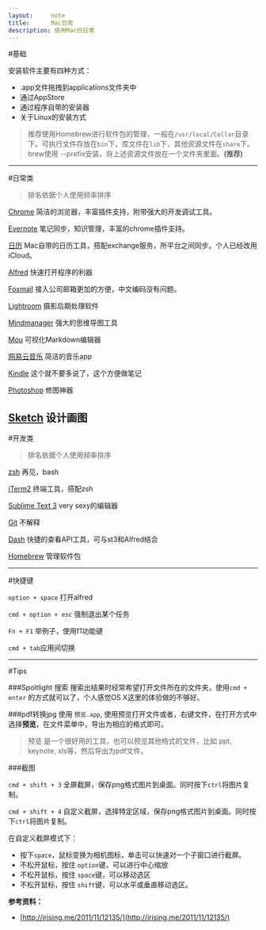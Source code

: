 ```yaml
---
layout:     note
title:      Mac日常
description: 使用Mac的日常
---
```




#基础

安装软件主要有四种方式：

+ .app文件拖拽到applications文件夹中
+ 通过AppStore
+ 通过程序自带的安装器
+ 关于Linux的安装方式

> 推荐使用Homebrew进行软件包的管理，一般在`/usr/local/Cellar`目录下。可执行文件存放在`bin`下，库文件在`lib`下，其他资源文件在`share`下。
> brew使用 --prefix安装，将上述资源文件放在一个文件夹里面。**(推荐)**

----------

#日常类

> 排名依据个人使用频率排序

[Chrome]() 简洁的浏览器，丰富插件支持，附带强大的开发调试工具。

[Evernote](http://www.evernote.com) 笔记同步，知识管理，丰富的chrome插件支持。

[日历]() Mac自带的日历工具，搭配exchange服务，所平台之间同步。个人已经改用iCloud。

[Alfred](http://www.alfredapp.com/) 快速打开程序的利器

[Foxmail]() 接入公司邮箱更加的方便，中文编码没有问题。

[Lightroom](http://www.adobe.com/support/downloads/product.jsp?platform=Macintosh&product=113) 摄影后期处理软件

[Mindmanager]() 强大的思维导图工具

[Mou](http://mouapp.com/) 可视化Markdown编辑器

[网易云音乐]() 简洁的音乐app

[Kindle](https://itunes.apple.com/us/app/kindle/id405399194?mt=12) 这个就不要多说了，这个方便做笔记

[Photoshop](http://www.adobe.com/support/downloads/product.jsp?product=39&platform=Macintosh) 修图神器

[Sketch]() 设计画图
-----------

#开发类

> 排名依据个人使用频率排序

[zsh](https://github.com/robbyrussell/oh-my-zsh/) 再见，bash

[iTerm2](http://www.iterm2.com/) 终端工具，搭配zsh

[Sublime Text 3](http://www.sublimetext.com/) very sexy的编辑器

[Git](http://git-scm.com/‎) 不解释

[Dash](https://itunes.apple.com/cn/app/dash-docs-snippets/id458034879?mt=12) 快捷的查看API工具，可与st3和Alfred结合

[Homebrew](http://mxcl.github.io/homebrew/) 管理软件包



----------

#快捷键

`option + space` 打开alfred

`cmd + option + esc` 强制退出某个任务 

`Fn + F1` 举例子，使用f1功能键

`cmd + tab`应用间切换

---------


#Tips

###Spoltlight 搜索
搜索出结果时经常希望打开文件所在的文件夹，使用`cmd + enter` 的方式就可以了，个人感觉OS X这里的体验做的不够好。

###pdf转换jpg
使用 `预览.app`, 使用预览打开文件或者，右键文件，在打开方式中选择**预览**，在文件菜单中，导出为相应的格式即可。

> 预览 是一个很好用的工具，也可以预览其他格式的文件，比如 ppt, keynote, xls等，然后导出为pdf文件。

###截图

`cmd + shift + 3`   全屏截屏，保存png格式图片到桌面。同时按下`ctrl`将图片复制。

`cmd + shift + 4`   自定义截屏，选择特定区域，保存png格式图片到桌面。同时按下`ctrl`将图片复制。


在自定义截屏模式下：

+ 按下`space`，鼠标变换为相机图标，单击可以快速对一个子窗口进行截屏。
+ 不松开鼠标，按住 `option`键，可以进行中心缩放
+ 不松开鼠标，按住 `space`键，可以移动选区
+ 不松开鼠标，按住 `shift`键，可以水平或垂直移动选区。



**参考资料：**

+ [http://irising.me/2011/11/12135/](http://irising.me/2011/11/12135/)

